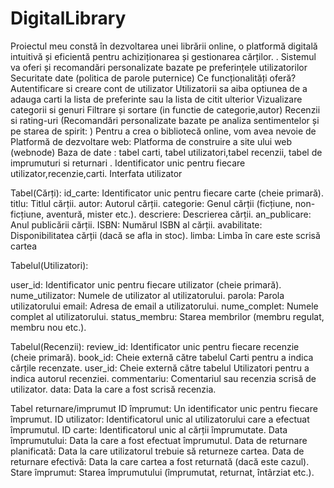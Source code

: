 # DigitalLibrary
 Proiectul meu constă în dezvoltarea unei librării online, o platformă digitală intuitivă și eficientă pentru achiziționarea și gestionarea cărților.
 . Sistemul va oferi și recomandări personalizate bazate pe preferințele utilizatorilor
 Securitate date (politica de parole puternice)
 Ce funcționalități oferă?
Autentificare si creare cont de utilizator
 Utilizatorii sa aiba optiunea de a adauga carti la lista de preferinte sau la lista de citit ulterior
 Vizualizare categorii si genuri
 Filtrare și sortare (in functie de categorie,autor)
 Recenzii si rating-uri
 (Recomandări personalizate bazate pe analiza sentimentelor și pe starea de spirit: )
 Pentru a crea o bibliotecă online, vom avea nevoie de 
 Platformă de dezvoltare web: Platforma de construire a site ului web (webnode) 
Baza de date : tabel carti, tabel utilizatori,tabel recenzii, tabel de imprumuturi si returnari 
. Identificator unic pentru fiecare utilizator,recenzie,carti.
Interfata utilizator

Tabel(Cărți):
id_carte: Identificator unic pentru fiecare carte (cheie primară).
titlu: Titlul cărții.
autor: Autorul cărții.
categorie: Genul cărții (ficțiune, non-ficțiune, aventură, mister etc.).
descriere: Descrierea cărții.
an_publicare: Anul publicării cărții.
ISBN: Numărul ISBN al cărții.
avabilitate: Disponibilitatea cărții (dacă se afla in stoc).
limba: Limba în care este scrisă cartea

Tabelul(Utilizatori):

user_id: Identificator unic pentru fiecare utilizator (cheie primară).
nume_utilizator: Numele de utilizator al utilizatorului.
parola: Parola utilizatorului 
email: Adresa de email a utilizatorului.
nume_complet: Numele complet al utilizatorului.
status_membru: Starea membrilor (membru regulat, membru nou etc.).

Tabelul(Recenzii):
review_id: Identificator unic pentru fiecare recenzie (cheie primară).
book_id: Cheie externă către tabelul Carti pentru a indica cărțile recenzate.
user_id: Cheie externă către tabelul Utilizatori pentru a indica autorul recenziei.
commentariu: Comentariul sau recenzia scrisă de utilizator.
data: Data la care a fost scrisă recenzia.

Tabel returnare/imprumut 
ID împrumut: Un identificator unic pentru fiecare împrumut.
ID utilizator: Identificatorul unic al utilizatorului care a efectuat împrumutul.
ID carte: Identificatorul unic al cărții împrumutate.
Data împrumutului: Data la care a fost efectuat împrumutul.
Data de returnare planificată: Data la care utilizatorul trebuie să returneze cartea.
Data de returnare efectivă: Data la care cartea a fost returnată (dacă este cazul).
Stare împrumut: Starea împrumutului (împrumutat, returnat, întârziat etc.).

